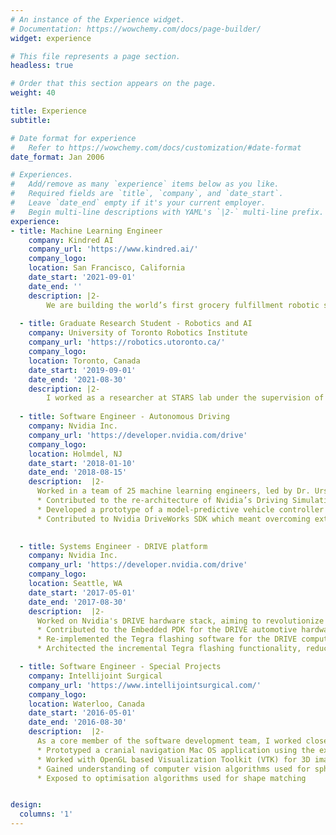 ```yaml
---
# An instance of the Experience widget.
# Documentation: https://wowchemy.com/docs/page-builder/
widget: experience

# This file represents a page section.
headless: true

# Order that this section appears on the page.
weight: 40

title: Experience
subtitle:

# Date format for experience
#   Refer to https://wowchemy.com/docs/customization/#date-format
date_format: Jan 2006

# Experiences.
#   Add/remove as many `experience` items below as you like.
#   Required fields are `title`, `company`, and `date_start`.
#   Leave `date_end` empty if it's your current employer.
#   Begin multi-line descriptions with YAML's `|2-` multi-line prefix.
experience:
- title: Machine Learning Engineer
    company: Kindred AI
    company_url: 'https://www.kindred.ai/'
    company_logo:
    location: San Francisco, California
    date_start: '2021-09-01'
    date_end: ''
    description: |2-
        We are building the world’s first grocery fulfillment robotic system capable of being fully autonomous.
        
  - title: Graduate Research Student - Robotics and AI
    company: University of Toronto Robotics Institute
    company_url: 'https://robotics.utoronto.ca/'
    company_logo:
    location: Toronto, Canada
    date_start: '2019-09-01'
    date_end: '2021-08-30'
    description: |2-
        I worked as a researcher at STARS lab under the supervision of Dr. Jonathan Kelly. For my project, I created a learning-based algorithm to perceive in-hand object slip using inexpensive [barometric tactile sensors](https://ieeexplore.ieee.org/document/6877681). A [publication](https://arxiv.org/abs/2103.13460) on this topic, submitted to ICRA 2022, is currently under review. During the course of my masters, I have received the [NSERC Canadian Graduate Scholarship](https://www.nserc-crsng.gc.ca/students-etudiants/pg-cs/cgsm-bescm_eng.asp) and the [Vector Scholarship in AI](https://vectorinstitute.ai/scholarship/).
        
  - title: Software Engineer - Autonomous Driving
    company: Nvidia Inc.
    company_url: 'https://developer.nvidia.com/drive'
    company_logo: 
    location: Holmdel, NJ 
    date_start: '2018-01-10'
    date_end: '2018-08-15'
    description:  |2-
      Worked in a team of 25 machine learning engineers, led by Dr. Urs Muller, creating an end-to-end autonomous driving solution. (Linux, C++, Git, Bash)
      * Contributed to the re-architecture of Nvidia’s Driving Simulation application in order to enable simulation on the GPU cluster and standardize the benchmark testing of DriveNets across the company
      * Developed a prototype of a model-predictive vehicle controller in C++ that runs on the DRIVE Xavier platform
      * Contributed to Nvidia DriveWorks SDK which meant overcoming extensive quality checks designed for MISRA compliance

       
  - title: Systems Engineer - DRIVE platform
    company: Nvidia Inc.
    company_url: 'https://developer.nvidia.com/drive'
    company_logo: 
    location: Seattle, WA
    date_start: '2017-05-01'
    date_end: '2017-08-30'
    description:  |2-
      Worked on Nvidia's DRIVE hardware stack, aiming to revolutionize the Automotive computing industry (C++, bash, python)
      * Contributed to the Embedded PDK for the DRIVE automotive hardware products, that now serve giants like Tesla and Audi.
      * Re-implemented the Tegra flashing software for the DRIVE computing platforms to meet strict Automotive standards and to gain MISRA compliance.
      * Architected the incremental Tegra flashing functionality, reducing the average OS flash time to half.

  - title: Software Engineer - Special Projects
    company: Intellijoint Surgical
    company_url: 'https://www.intellijointsurgical.com/'
    company_logo: 
    location: Waterloo, Canada
    date_start: '2016-05-01'
    date_end: '2016-08-30'
    description:  |2-
      As a core member of the software development team, I worked closely with the R&D department to prototype a new application for their tool tracking system.
      * Prototyped a cranial navigation Mac OS application using the existing tracking system
      * Worked with OpenGL based Visualization Toolkit (VTK) for 3D image rendering
      * Gained understanding of computer vision algorithms used for sphere tracking
      * Exposed to optimisation algorithms used for shape matching


design:
  columns: '1'
---
```

